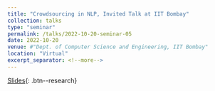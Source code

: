 ```yaml
---
title: "Crowdsourcing in NLP, Invited Talk at IIT Bombay"
collection: talks
type: "seminar"
permalink: /talks/2022-10-20-seminar-05
date: 2022-10-20
venue: #"Dept. of Computer Science and Engineering, IIT Bombay"
location: "Virtual"
excerpt_separator: <!--more-->
---
```


<!--more-->
[Slides](https://docs.google.com/presentation/d/e/2PACX-1vTPWw3MBpjn-ZwybaC5KC2s7OZi5fwoIPMSf78yNuUlW2kR9Bopp_NDysfVHfdrtE7v_m1VKue47j2o/pub?start=false&loop=false&delayms=3000){: .btn--research}


